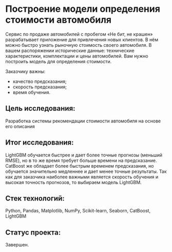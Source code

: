 # Построение модели определения стоимости автомобиля

Сервис по продаже автомобилей с пробегом «Не бит, не крашен» разрабатывает приложение для привлечения новых клиентов. В нём можно быстро узнать рыночную стоимость своего автомобиля. В вашем распоряжении исторические данные: технические характеристики, комплектации и цены автомобилей. Вам нужно построить модель для определения стоимости. 

Заказчику важны:
- качество предсказания;
- скорость предсказания;
- время обучения.

## Цель исследования:

Разработка системы рекомендации стоимости автомобиля на основе его описания

## Итог исследования:

LightGBM обучается быстрее и дает более точные прогнозы (меньший RMSE), но в то же время требует больше времени на предсказание. CatBoost же обладает более быстрым временем предсказания, но обучается значительно медленнее и дает менее точные результаты. Так как для заказчика наиболее важными является скорость обучения и высокая точность прогнозов, то выбираем модель LightGBM.

## Стек технологий:

Python, Pandas, Matplotlib, NumPy, Scikit-learn, Seaborn, CatBoost, LightGBM

## Статус проекта:

Завершен.
